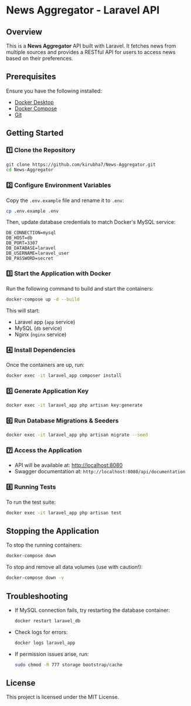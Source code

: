 # News Aggregator - Laravel API

## Overview
This is a **News Aggregator** API built with Laravel. It fetches news from multiple sources and provides a RESTful API for users to access news based on their preferences.

## Prerequisites
Ensure you have the following installed:
- [Docker Desktop](https://www.docker.com/products/docker-desktop)
- [Docker Compose](https://docs.docker.com/compose/install/)
- [Git](https://git-scm.com/)

## Getting Started

### 1️⃣ Clone the Repository
```sh
git clone https://github.com/kirubha7/News-Aggregator.git
cd News-Aggregator
```

### 2️⃣ Configure Environment Variables
Copy the `.env.example` file and rename it to `.env`:
```sh
cp .env.example .env
```
Then, update database credentials to match Docker's MySQL service:
```env
DB_CONNECTION=mysql
DB_HOST=db
DB_PORT=3307
DB_DATABASE=laravel
DB_USERNAME=laravel_user
DB_PASSWORD=secret
```

### 3️⃣ Start the Application with Docker
Run the following command to build and start the containers:
```sh
docker-compose up -d --build
```
This will start:
- Laravel app (`app` service)
- MySQL (`db` service)
- Nginx (`nginx` service)

### 4️⃣ Install Dependencies
Once the containers are up, run:
```sh
docker exec -it laravel_app composer install
```

### 5️⃣ Generate Application Key
```sh
docker exec -it laravel_app php artisan key:generate
```

### 6️⃣ Run Database Migrations & Seeders
```sh
docker exec -it laravel_app php artisan migrate --seed
```

### 7️⃣ Access the Application
- API will be available at: [http://localhost:8080](http://localhost:8080)
- Swagger documentation at: `http://localhost:8080/api/documentation`

### 8️⃣ Running Tests
To run the test suite:
```sh
docker exec -it laravel_app php artisan test
```

## Stopping the Application
To stop the running containers:
```sh
docker-compose down
```
To stop and remove all data volumes (use with caution!):
```sh
docker-compose down -v
```

## Troubleshooting
- If MySQL connection fails, try restarting the database container:
  ```sh
  docker restart laravel_db
  ```
- Check logs for errors:
  ```sh
  docker logs laravel_app
  ```
- If permission issues arise, run:
  ```sh
  sudo chmod -R 777 storage bootstrap/cache
  ```

## License
This project is licensed under the MIT License.

